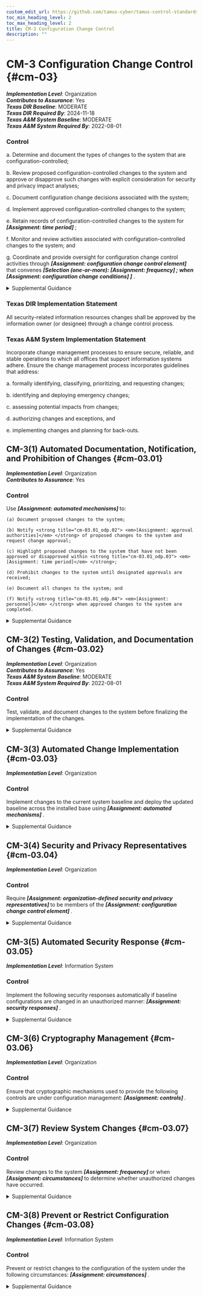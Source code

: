 ```yaml
---
custom_edit_url: https://github.com/tamus-cyber/tamus-control-standards/tree/main/content/tamus.edu/TAMUS_profile.yaml
toc_min_heading_level: 2
toc_max_heading_level: 2
title: CM-3 Configuration Change Control
description: ""
---
```


# CM-3 Configuration Change Control {#cm-03}

_**Implementation Level**_: Organization\
_**Contributes to Assurance**_: Yes\
_**Texas DIR Baseline**_: MODERATE\
_**Texas DIR Required By**_: 2024-11-18\
_**Texas A&M System Baseline**_: MODERATE\
_**Texas A&M System Required By**_: 2022-08-01

### Control



a. Determine and document the types of changes to the system that are configuration-controlled;

b. Review proposed configuration-controlled changes to the system and approve or disapprove such changes with explicit consideration for security and privacy impact analyses;

c. Document configuration change decisions associated with the system;

d. Implement approved configuration-controlled changes to the system;

e. Retain records of configuration-controlled changes to the system for <strong title="cm-03_odp.01"> <em>[Assignment: time period]</em> </strong>;

f. Monitor and review activities associated with configuration-controlled changes to the system; and

g. Coordinate and provide oversight for configuration change control activities through <strong title="cm-03_odp.02"> <em>[Assignment: configuration change control element]</em> </strong> that convenes <strong title="cm-03_odp.03"> <em>[Selection (one-or-more): <strong title="cm-03_odp.04"> <em>[Assignment: frequency]</em> </strong>; when <strong title="cm-03_odp.05"> <em>[Assignment: configuration change conditions]</em> </strong>]</em> </strong>.


<details><summary>Supplemental Guidance</summary>Configuration change control for organizational systems involves the systematic proposal, justification, implementation, testing, review, and disposition of system changes, including system upgrades and modifications. Configuration change control includes changes to baseline configurations, configuration items of systems, operational procedures, configuration settings for system components, remediate vulnerabilities, and unscheduled or unauthorized changes. Processes for managing configuration changes to systems include Configuration Control Boards or Change Advisory Boards that review and approve proposed changes. For changes that impact privacy risk, the senior agency official for privacy updates privacy impact assessments and system of records notices. For new systems or major upgrades, organizations consider including representatives from the development organizations on the Configuration Control Boards or Change Advisory Boards. Auditing of changes includes activities before and after changes are made to systems and the auditing activities required to implement such changes. See also [SA-10](/catalog/sa/sa-10).</details>

### Texas DIR Implementation Statement

All security-related information resources changes shall be approved by the information owner (or designee) through a change control process.


### Texas A&M System Implementation Statement



Incorporate change management processes to ensure secure, reliable, and stable operations to which all offices that support information systems adhere. Ensure the change management process incorporates guidelines that address:

a. formally identifying, classifying, prioritizing, and requesting changes;

b. identifying and deploying emergency changes;

c. assessing potential impacts from changes;

d. authorizing changes and exceptions, and

e. implementing changes and planning for back-outs.



## CM-3(1) Automated Documentation, Notification, and Prohibition of Changes {#cm-03.01}

_**Implementation Level**_: Organization\
_**Contributes to Assurance**_: Yes

### Control

Use <strong title="cm-03.01_odp.01"> <em>[Assignment: automated mechanisms]</em> </strong> to:

    (a) Document proposed changes to the system;

    (b) Notify <strong title="cm-03.01_odp.02"> <em>[Assignment: approval authorities]</em> </strong> of proposed changes to the system and request change approval;

    (c) Highlight proposed changes to the system that have not been approved or disapproved within <strong title="cm-03.01_odp.03"> <em>[Assignment: time period]</em> </strong>;

    (d) Prohibit changes to the system until designated approvals are received;

    (e) Document all changes to the system; and

    (f) Notify <strong title="cm-03.01_odp.04"> <em>[Assignment: personnel]</em> </strong> when approved changes to the system are completed.


<details><summary>Supplemental Guidance</summary>None.</details>


## CM-3(2) Testing, Validation, and Documentation of Changes {#cm-03.02}

_**Implementation Level**_: Organization\
_**Contributes to Assurance**_: Yes\
_**Texas A&M System Baseline**_: MODERATE\
_**Texas A&M System Required By**_: 2022-08-01

### Control

Test, validate, and document changes to the system before finalizing the implementation of the changes.


<details><summary>Supplemental Guidance</summary>Changes to systems include modifications to hardware, software, or firmware components and configuration settings defined in [CM-6](/catalog/cm/cm-06) . Organizations ensure that testing does not interfere with system operations that support organizational mission and business functions. Individuals or groups conducting tests understand security and privacy policies and procedures, system security and privacy policies and procedures, and the health, safety, and environmental risks associated with specific facilities or processes. Operational systems may need to be taken offline, or replicated to the extent feasible, before testing can be conducted. If systems must be taken offline for testing, the tests are scheduled to occur during planned system outages whenever possible. If the testing cannot be conducted on operational systems, organizations employ compensating controls.</details>


## CM-3(3) Automated Change Implementation {#cm-03.03}

_**Implementation Level**_: Organization

### Control

Implement changes to the current system baseline and deploy the updated baseline across the installed base using <strong title="cm-03.03_odp"> <em>[Assignment: automated mechanisms]</em> </strong>.


<details><summary>Supplemental Guidance</summary>Automated tools can improve the accuracy, consistency, and availability of configuration baseline information. Automation can also provide data aggregation and data correlation capabilities, alerting mechanisms, and dashboards to support risk-based decision-making within the organization.</details>


## CM-3(4) Security and Privacy Representatives {#cm-03.04}

_**Implementation Level**_: Organization

### Control

Require <strong title="cm-3.4_prm_1"> <em>[Assignment: organization-defined security and privacy representatives]</em> </strong> to be members of the <strong title="cm-03.04_odp.03"> <em>[Assignment: configuration change control element]</em> </strong>.


<details><summary>Supplemental Guidance</summary>Information security and privacy representatives include system security officers, senior agency information security officers, senior agency officials for privacy, or system privacy officers. Representation by personnel with information security and privacy expertise is important because changes to system configurations can have unintended side effects, some of which may be security- or privacy-relevant. Detecting such changes early in the process can help avoid unintended, negative consequences that could ultimately affect the security and privacy posture of systems. The configuration change control element referred to in the second organization-defined parameter reflects the change control elements defined by organizations in [CM-3g](#cm-3_smt.g).</details>


## CM-3(5) Automated Security Response {#cm-03.05}

_**Implementation Level**_: Information System

### Control

Implement the following security responses automatically if baseline configurations are changed in an unauthorized manner: <strong title="cm-03.05_odp"> <em>[Assignment: security responses]</em> </strong>.


<details><summary>Supplemental Guidance</summary>Automated security responses include halting selected system functions, halting system processing, and issuing alerts or notifications to organizational personnel when there is an unauthorized modification of a configuration item.</details>


## CM-3(6) Cryptography Management {#cm-03.06}

_**Implementation Level**_: Organization

### Control

Ensure that cryptographic mechanisms used to provide the following controls are under configuration management: <strong title="cm-03.06_odp"> <em>[Assignment: controls]</em> </strong>.


<details><summary>Supplemental Guidance</summary>The controls referenced in the control enhancement refer to security and privacy controls from the control catalog. Regardless of the cryptographic mechanisms employed, processes and procedures are in place to manage those mechanisms. For example, if system components use certificates for identification and authentication, a process is implemented to address the expiration of those certificates.</details>


## CM-3(7) Review System Changes {#cm-03.07}

_**Implementation Level**_: Organization

### Control

Review changes to the system <strong title="cm-03.07_odp.01"> <em>[Assignment: frequency]</em> </strong> or when <strong title="cm-03.07_odp.02"> <em>[Assignment: circumstances]</em> </strong> to determine whether unauthorized changes have occurred.


<details><summary>Supplemental Guidance</summary>Indications that warrant a review of changes to the system and the specific circumstances justifying such reviews may be obtained from activities carried out by organizations during the configuration change process or continuous monitoring process.</details>


## CM-3(8) Prevent or Restrict Configuration Changes {#cm-03.08}

_**Implementation Level**_: Information System

### Control

Prevent or restrict changes to the configuration of the system under the following circumstances: <strong title="cm-03.08_odp"> <em>[Assignment: circumstances]</em> </strong>.


<details><summary>Supplemental Guidance</summary>System configuration changes can adversely affect critical system security and privacy functionality. Change restrictions can be enforced through automated mechanisms.</details>
